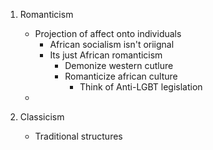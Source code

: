 1. Romanticism

   - Projection of affect onto individuals
      - African socialism isn't oriignal
      - Its just African romanticism
        - Demonize western cutlure
        - Romanticize african culture
          - Think of Anti-LGBT legislation
   - 
3. Classicism
   - Traditional structures
